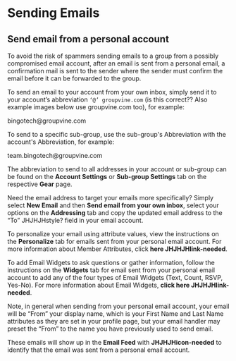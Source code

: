 # Sending Emails

## Send email from a personal account
<div id="gv-3send-send-email-from-a-personal-account"></div>

<div class="box">
    To avoid the risk of spammers sending emails to a group from a possibly
    compromised email account, after an email is sent from a personal email,
    a confirmation mail is sent to the sender where the sender must confirm
    the email before it can be forwarded to the group.
</div>
 
To send an email to your account from your own inbox, simply send it
to your account’s abbreviation `‘@’ groupvine.com` (is this correct??
Also example images below use groupvine.com too), for example:

<div class="box-email">
bingotech@groupvine.com
</div>

To send to a specific sub-group, use the sub-group's Abbreviation with
the account's Abbreviation, for example:

<div class="box-email">
team.bingotech@groupvine.com
</div>

The abbreviation to send to all addresses in your account or sub-group
can be found on the **Account Settings** or **Sub-group Settings**
tab on the respective **Gear** page.

Need the email address to target your emails more specifically?
Simply select **New Email** and then **Send email from your own
inbox**, select your options on the **Addressing** tab and
copy the updated email address to the “To” JHJHJHstyle? field in your email
account.

To personalize your email using attribute values, view the
instructions on the **Personalize** tab for emails sent from your
personal email account.
For more information about Member Attributes, click **here
JHJHJHlink-needed**.

To add Email Widgets to ask questions or gather information, follow
the instructions on the **Widgets** tab for email sent from your
personal email account to add any of the four types of Email Widgets
(Text, Count, RSVP, Yes-No).
For more information about Email Widgets, **click here
JHJHJHlink-needed**.

Note, in general when sending from your personal email account,
your email will be “From” your display name, which is your
First Name and Last Name attributes as they are set in your profile
page, but your email handler may preset the “From” to the name
you have previously used to send email.

These emails will show up in the **Email Feed** with
**JHJHJHicon-needed** to identify that the email was sent from a
personal email account.
